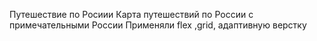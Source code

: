 Путешествие по Росиии
Карта путешествий по России с примечательными России
Применяли flex ,grid, адаптивную верстку


